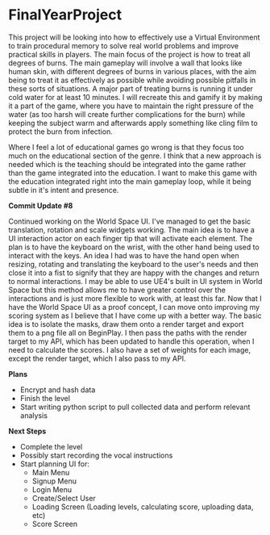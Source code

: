 # FinalYearProject
 
This project will be looking into how to effectively use a Virtual Environment to train procedural memory to solve real world problems and improve practical skills in players. The main focus of the project is how to treat all degrees of burns. The main gameplay will involve a wall that looks like human skin, with different degrees of burns in various places, with the aim being to treat it as effectively as possible while avoiding possible pitfalls in these sorts of situations. A major part of treating burns is running it under cold water for at least 10 minutes. I will recreate this and gamify it by making it a part of the game, where you have to maintain the right pressure of the water (as too harsh will create further complications for the burn) while keeping the subject warm and afterwards apply something like cling film to protect the burn from infection. 


Where I feel a lot of educational games go wrong is that they focus too much on the educational section of the genre. I think that a new approach is needed which is the teaching should be integrated into the game rather than the game integrated into the education. I want to make this game with the education integrated right into the main gameplay loop, while it being subtle in it's intent and presence. 

<b>Commit Update #8</b>

Continued working on the World Space UI. I've managed to get the basic translation, rotation and scale widgets working. The main idea is to have a UI interaction actor on each finger tip that will activate each element. The plan is to have the keyboard on the wrist, with the other hand being used to interact with the keys. An idea I had was to have the hand open when resizing, rotating and translating the keyboard to the user's needs and then close it into a fist to signify that they are happy with the changes and return to normal interactions. I may be able to use UE4's built in UI system in World Space but this method allows me to have greater control over the interactions and is just more flexible to work with, at least this far. Now that I have the World Space UI as a proof concept, I can move onto improving my scoring system as I believe that I have come up with a better way. The basic idea is to isolate the masks, draw them onto a render target and export them to a png file all on BeginPlay. I then pass the paths with the render target to my API, which has been updated to handle this operation, when I need to calculate the scores. I also have a set of weights for each image, except the render target, which I also pass to my API.

<b> Plans </b>
- Encrypt and hash data
- Finish the level
- Start writing python script to pull collected data and perform relevant analysis

<b> Next Steps </b>

- Complete the level
- Possibly start recording the vocal instructions
- Start planning UI for:
     - Main Menu
     - Signup Menu
     - Login Menu
     - Create/Select User
     - Loading Screen (Loading levels, calculating score, uploading data, etc)
     - Score Screen
